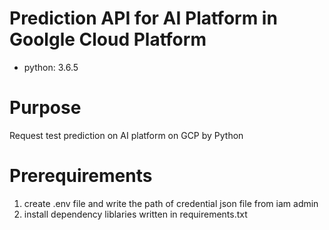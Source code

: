 # Prediction API for AI Platform in Goolgle Cloud Platform
- python: 3.6.5

# Purpose
Request test prediction on AI platform on GCP by Python

# Prerequirements
1. create .env file and write the path of credential json file from iam admin
2. install dependency liblaries written in requirements.txt
